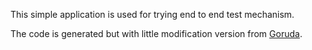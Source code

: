 This simple application is used for trying end to end test mechanism.

The code is generated but with little modification version from [Goruda](https://github.com/golangid/goruda).
